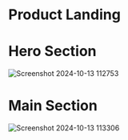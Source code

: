 # Product Landing

# Hero Section
![Screenshot 2024-10-13 112753](https://github.com/user-attachments/assets/177292f7-6bd9-4855-9335-8224109cdeba)
# Main Section
![Screenshot 2024-10-13 113306](https://github.com/user-attachments/assets/c33c2a7e-858e-47b4-bc01-42fb3a06d745)
